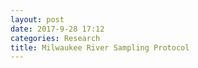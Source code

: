```yaml
---
layout: post
date: 2017-9-28 17:12
categories: Research
title: Milwaukee River Sampling Protocol
---
```

<style>
#mapid { height: 600px; }
</style>

<div id="mapid">
<script>
var mymap = L.map('mapid').setView([43.07, -87.92],12);

var Hydda_Base = L.tileLayer('https://{s}.tile.openstreetmap.se/hydda/base/{z}/{x}/{y}.png', {
	maxZoom: 18,
	attribution: 'Tiles courtesy of <a href="http://openstreetmap.se/" target="_blank">OpenStreetMap Sweden</a> &mdash; Map data &copy; <a href="http://www.openstreetmap.org/copyright">OpenStreetMap</a>'
}).addTo(mymap);

var marker1 = L.marker([43.025392,-87.903591]).addTo(mymap);
marker1.bindPopup("<b>Downstream</br></b>Estuary").openPopup();

var marker2 =L.marker([43.133424, -87.928420]).addTo(mymap)
marker2.bindPopup("<b>Upstream</b><br>Kletzsch Park.").openPopup();

</script>
</div>
